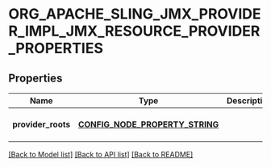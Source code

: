# ORG_APACHE_SLING_JMX_PROVIDER_IMPL_JMX_RESOURCE_PROVIDER_PROPERTIES

## Properties
Name | Type | Description | Notes
------------ | ------------- | ------------- | -------------
**provider_roots** | [**CONFIG_NODE_PROPERTY_STRING**](configNodePropertyString.md) |  | [optional] [default to null]

[[Back to Model list]](../README.md#documentation-for-models) [[Back to API list]](../README.md#documentation-for-api-endpoints) [[Back to README]](../README.md)


